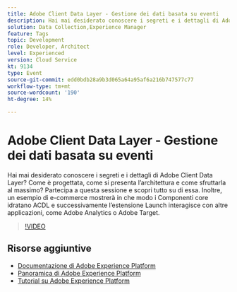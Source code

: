 ```yaml
---
title: Adobe Client Data Layer - Gestione dei dati basata su eventi
description: Hai mai desiderato conoscere i segreti e i dettagli di Adobe Client Data Layer? Come è progettata, come si presenta l’architettura e come sfruttarla al massimo? Partecipa a questa sessione e scopri tutto su di essa. Inoltre, un esempio di e-commerce mostrerà in che modo i Componenti core idratano ACDL e successivamente l’estensione Launch interagisce con altre applicazioni, come Adobe Analytics o Adobe Target.
solution: Data Collection,Experience Manager
feature: Tags
topic: Development
role: Developer, Architect
level: Experienced
version: Cloud Service
kt: 9134
type: Event
source-git-commit: edd0bdb28a9b3d065a64a95af6a216b747577c77
workflow-type: tm+mt
source-wordcount: '190'
ht-degree: 14%

---
```


# Adobe Client Data Layer - Gestione dei dati basata su eventi

Hai mai desiderato conoscere i segreti e i dettagli di Adobe Client Data Layer? Come è progettata, come si presenta l’architettura e come sfruttarla al massimo? Partecipa a questa sessione e scopri tutto su di essa. Inoltre, un esempio di e-commerce mostrerà in che modo i Componenti core idratano ACDL e successivamente l’estensione Launch interagisce con altre applicazioni, come Adobe Analytics o Adobe Target.

>[!VIDEO](https://video.tv.adobe.com/v/337585/?quality=12&learn=on&hidetitle=true)

## Risorse aggiuntive

- [Documentazione di Adobe Experience Platform](https://experienceleague.adobe.com/docs/experience-platform.html)
- [Panoramica di Adobe Experience Platform](https://experienceleague.adobe.com/docs/experience-platform/landing/home.html?lang=it)
- [Tutorial su Adobe Experience Platform](https://experienceleague.adobe.com/docs/platform-learn/tutorials/overview.html?lang=it)
